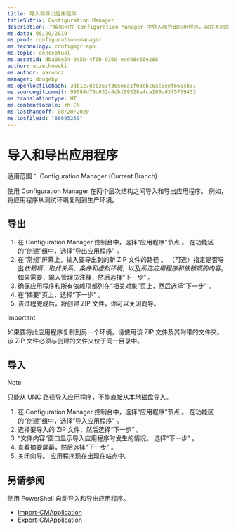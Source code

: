 ```yaml
---
title: 导入和导出应用程序
titleSuffix: Configuration Manager
description: 了解如何在 Configuration Manager 中导入和导出应用程序，以在不同的层次结构之间共享。
ms.date: 05/29/2019
ms.prod: configuration-manager
ms.technology: configmgr-app
ms.topic: conceptual
ms.assetid: dba00e54-9d5b-4f6b-916d-ead48c66e288
author: aczechowski
ms.author: aaroncz
manager: dougeby
ms.openlocfilehash: 3db127deb353f30566a1f03cbc6ac0eef666cb37
ms.sourcegitcommit: 99084d70c032c4db109328a4ca100cd3f5759433
ms.translationtype: HT
ms.contentlocale: zh-CN
ms.lasthandoff: 08/20/2020
ms.locfileid: "88695250"
---
```

# <a name="import-and-export-applications"></a>导入和导出应用程序

适用范围：  Configuration Manager (Current Branch)

使用 Configuration Manager 在两个层次结构之间导入和导出应用程序。 例如，将应用程序从测试环境复制到生产环境。

## <a name="export"></a>导出

1. 在 Configuration Manager 控制台中，选择“应用程序”节点  。 在功能区的“创建”组中，选择“导出应用程序”  。
1. 在“常规”屏幕上，输入要导出到的新 ZIP 文件的路径  。 （可选）指定是否导出*依赖项、取代关系、条件和虚拟环境*，以及*所选应用程序和依赖项的内容*。  如果需要，输入管理员注释，然后选择“下一步”  。
1. 确保应用程序和所有依赖项都列在“相关对象”页上，然后选择“下一步”   。
1. 在“摘要”页上，选择“下一步”  。
1. 该过程完成后，将创建 ZIP 文件，你可以关闭向导。

> [!IMPORTANT]
> 如果要将此应用程序复制到另一个环境，请使用该 ZIP 文件及其附带的文件夹。 该 ZIP 文件必须与创建的文件夹位于同一目录中。

## <a name="import"></a>导入

> [!NOTE]
> 只能从 UNC 路径导入应用程序，不能直接从本地磁盘导入。

1. 在 Configuration Manager 控制台中，选择“应用程序”节点  。 在功能区的“创建”组中，选择“导入应用程序”  。
1. 选择要导入的 ZIP 文件，然后选择“下一步”  。
1. “文件内容”窗口显示导入应用程序时发生的情况。 选择“下一步”  。
1. 查看摘要屏幕，然后选择“下一步”  。
1. 关闭向导。 应用程序现在出现在站点中。

## <a name="see-also"></a>另请参阅
 
使用 PowerShell 自动导入和导出应用程序。

* [Import-CMApplication](/powershell/module/configurationmanager/import-cmapplication)
* [Export-CMApplication](/powershell/module/configurationmanager/export-cmapplication)